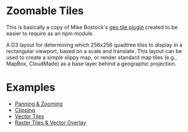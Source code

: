 # Zoomable Tiles

This is basically a copy of Mike Bostock's [geo tile plugin](https://github.com/d3/d3-plugins/tree/master/geo/tile)
created to be easier to require as an npm module.

A D3 layout for determining which 256x256 quadtree tiles to display in a rectangular viewport,
based on a scale and translate. This layout can be used to create a simple slippy map, or
render standard map tiles (e.g., MapBox, CloudMade) as a base layer behind a geographic projection. 

# Examples

* [Panning & Zooming](http://bl.ocks.org/mbostock/4132797)
* [Clipping](http://bl.ocks.org/mbostock/4150951)
* [Vector Tiles](http://bl.ocks.org/mbostock/5593150)
* [Raster Tiles & Vector Overlay](http://bl.ocks.org/mbostock/5342063)
